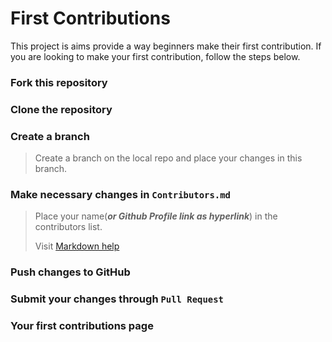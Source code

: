 # First Contributions

This project is aims provide a way beginners make their first contribution. If you are looking to make your first contribution, follow the steps below.


### Fork this repository

### Clone the repository

### Create a branch
> Create a branch on the local repo and place your changes in this branch.

### Make necessary changes in `Contributors.md`
> Place your name(***or Github Profile link as hyperlink***) in the contributors list.
>
> Visit [Markdown help](https://www.markdownguide.org/cheat-sheet/)

### Push changes to GitHub

### Submit your changes through `Pull Request`

### Your first contributions page

